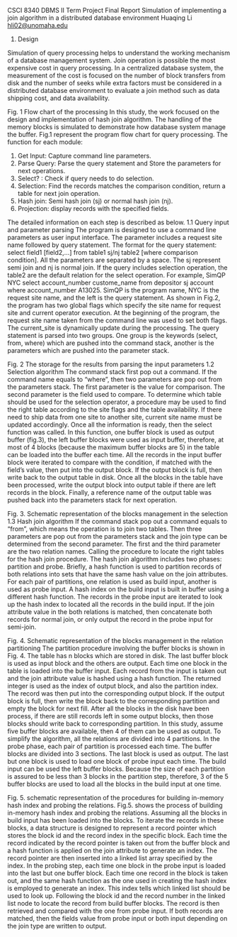 CSCI 8340 DBMS II
Term Project Final Report 
Simulation of implementing a join algorithm in a distributed database environment
Huaqing Li
hli02@unomaha.edu

1.	Design

Simulation of query processing helps to understand the working mechanism of a database management system. Join operation is possible the most expensive cost in query processing.  In a centralized database system, the measurement of the cost is focused on the number of block transfers from disk and the number of seeks while extra factors must be considered in a distributed database environment to evaluate a join method such as data shipping cost, and data availability. 
 
Fig. 1 Flow chart of the processing
In this study, the work focused on the design and implementation of hash join algorithm. The handling of the memory blocks is simulated to demonstrate how database system manage the buffer. Fig.1 represent the program flow chart for query processing. The function for each module:
1.	Get Input: Capture command line parameters.
2.	Parse Query: Parse the query statement and Store the parameters for next operations. 
3.	Select? : Check if query needs to do selection. 
4.	Selection: Find the records matches the comparison condition, return a table for next join operation.
5.	Hash join: Semi hash join (sj) or normal hash join (nj).
6.	Projection: display records with the specified fields.

The detailed information on each step is described as below. 
1.1 Query input and parameter parsing
The program is designed to use a command line parameters as user input interface. The parameter includes a request site name followed by query statement. The format for the query statement: select field1 [field2,…] from table1 sj/nj table2 [where comparison condition]. All the parameters are separated by a space. The sj represent semi join and nj is normal join. If the query includes selection operation, the table2 are the default relation for the select operation.
For example, SimQP NYC select account_number custome_name from depositor sj account where account_number A13025. SimQP is the program name, NYC is the request site name, and the left is the query statement. As shown in Fig.2, the program has two global flags which specify the site name for request site and current operator execution. At the beginning of the program, the request site name taken from the command line was used to set both flags. The current_site is dynamically update during the processing. The query statement is parsed into two groups. One group is the keywords (select, from, where) which are pushed into the command stack, another is the parameters which are pushed into the parameter stack. 
 
Fig. 2 The storage for the results from parsing the input parameters
1.2 Selection algorithm
The command stack first pop out a command. If the command name equals to “where”, then two parameters are pop out from the parameters stack. The first parameter is the value for comparison. The second parameter is the field used to compare. To determine which table should be used for the selection operator, a procedure may be used to find the right table according to the site flags and the table availability. If there need to ship data from one site to another site, current site name must be updated accordingly. 
Once all the information is ready, then the select function was called. In this function, one buffer block is used as output buffer (fig.3), the left buffer blocks were used as input buffer, therefore, at most of 4 blocks (because the maximum buffer blocks are 5) in the table can be loaded into the buffer each time. All the records in the input buffer block were iterated to compare with the condition, if matched with the field’s value, then put into the output block. If the output block is full, then write back to the output table in disk. Once all the blocks in the table have been processed, write the output block into output table if there are left records in the block. Finally, a reference name of the output table was pushed back into the parameters stack for next operation.  
 
Fig. 3. Schematic representation of the blocks management in the selection
1.3 Hash join algorithm
If the command stack pop out a command equals to “from”, which means the operation is to join two tables. Then three parameters are pop out from the parameters stack and the join type can be determined from the second parameter. The first and the third parameter are the two relation names. Calling the procedure to locate the right tables for the hash join procedure.
The hash join algorithm includes two phases: partition and probe. Briefly, a hash function is used to partition records of both relations into sets that have the same hash value on the join attributes. For each pair of partitions, one relation is used as build input, another is used as probe input. A hash index on the build input is built in buffer using a different hash function. The records in the probe input are iterated to look up the hash index to located all the records in the build input. If the join attribute value in the both relations is matched, then concatenate both records for normal join, or only output the record in the probe input for semi-join. 
 
Fig. 4. Schematic representation of the blocks management in the relation partitioning
The partition procedure involving the buffer blocks is shown in Fig. 4. The table has n blocks which are stored in disk. The last buffer block is used as input block and the others are output. Each time one block in the table is loaded into the buffer input. Each record from the input is taken out and the join attribute value is hashed using a hash function. The returned integer is used as the index of output block, and also the partition index. The record was then put into the corresponding output block. If the output block is full, then write the block back to the corresponding partition and empty the block for next fill. After all the blocks in the disk have been process, if there are still records left in some output blocks, then those blocks should write back to corresponding partition. In this study, assume five buffer blocks are available, then 4 of them can be used as output. To simplify the algorithm, all the relations are divided into 4 partitions.
In the probe phase, each pair of partition is processed each time. The buffer blocks are divided into 3 sections. The last block is used as output. The last but one block is used to load one block of probe input each time. The build input can be used the left buffer blocks. Because the size of each partition is assured to be less than 3 blocks in the partition step, therefore, 3 of the 5 buffer blocks are used to load all the blocks in the build input at one time. 
 
Fig. 5. schematic representation of the procedures for building in-memory hash index and probing the relations.
Fig.5. shows the process of building in-memory hash index and probing the relations. Assuming all the blocks in build input has been loaded into the blocks. To iterate the records in these blocks, a data structure is designed to represent a record pointer which stores the block id and the record index in the specific block. Each time the record indicated by the record pointer is taken out from the buffer block and a hash function is applied on the join attribute to generate an index. The record pointer are then inserted into a linked list array specified by the index.
In the probing step, each time one block in the probe input is loaded into the last but one buffer block. Each time one record in the block is taken out, and the same hash function as the one used in creating the hash index is employed to generate an index. This index tells which linked list should be used to look up. Following the block id and the record number in the linked list node to locate the record from build buffer blocks. The record is then retrieved and compared with the one from probe input. If both records are matched, then the fields value from probe input or both input depending on the join type are written to output.
